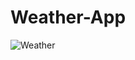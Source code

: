 # Weather-App

![Weather](https://github.com/Thiago-Batista-da-Silva-Oliveira/Weather-App/tree/main/WeatherApp)
